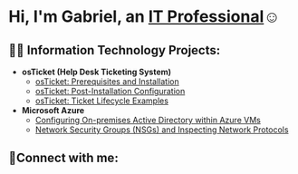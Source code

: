 
<h1>Hi, I'm Gabriel, an <a href="https://www.linkedin.com/in/gabriel-diaz-607536296/">IT Professional</a>☺</h1>

<h2>👨‍💻 Information Technology Projects:</h2>

- <b>osTicket (Help Desk Ticketing System)</b>
  - [osTicket: Prerequisites and Installation](https://github.com/GDiaz-24/osticket-prereqs)
  - [osTicket: Post-Installation Configuration](https://github.com/GDiaz-24/post-install-config)
  - [osTicket: Ticket Lifecycle Examples](https://github.com/GDiaz-24/ticket-lifecycle)
- <b>Microsoft Azure</b>
  - [Configuring On-premises Active Directory within Azure VMs](https://github.com/GDiaz-24/configure-ad)
  - [Network Security Groups (NSGs) and Inspecting Network Protocols](https://github.com/GDiaz-24/azure-network-protocols)

<h2>🤳Connect with me:</h2>

